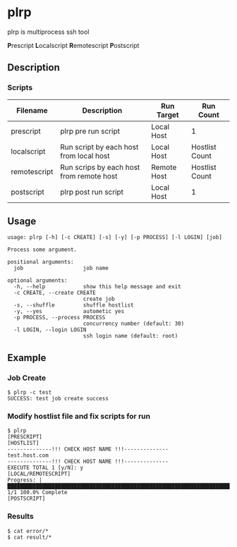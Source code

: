 # plrp

plrp is multiprocess ssh tool

**P**rescript **L**ocalscript **R**emotescript **P**ostscript

## Description

### Scripts

| Filename     | Description                              | Run Target  | Run Count      |
| ------------ | ---------------------------------------- | ----------- | -------------- |
| prescript    | plrp pre run script                      | Local Host  | 1              |
| localscript  | Run script by each host from local host  | Local Host  | Hostlist Count |
| remotescript | Run scrips by each host from remote host | Remote Host | Hostlist Count |
| postscript   | plrp post run script                     | Local Host  | 1              |

## Usage

```
usage: plrp [-h] [-c CREATE] [-s] [-y] [-p PROCESS] [-l LOGIN] [job]

Process some argument.

positional arguments:
  job                   job name

optional arguments:
  -h, --help            show this help message and exit
  -c CREATE, --create CREATE
                        create job
  -s, --shuffle         shuffle hostlist
  -y, --yes             autometic yes
  -p PROCESS, --process PROCESS
                        concurrency number (default: 30)
  -l LOGIN, --login LOGIN
                        ssh login name (default: root)
```

## Example

### Job Create

```
$ plrp -c test
SUCCESS: test job create success
```

### Modify hostlist file and fix scripts for run

```
$ plrp
[PRESCRIPT]
[HOSTLIST]
--------------!!! CHECK HOST NAME !!!--------------
test.host.com
--------------!!! CHECK HOST NAME !!!--------------
EXECUTE TOTAL 1 [y/N]: y
[LOCAL/REMOTESCRIPT]
Progress: |█████████████████████████████████████████████████████████████████████████████████████| 1/1 100.0% Complete
[POSTSCRIPT]
```

### Results

```
$ cat error/*
$ cat result/*
```
